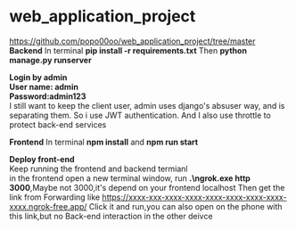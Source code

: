 # web_application_project
https://github.com/popo00oo/web_application_project/tree/master<br>
**Backend**
In terminal   **pip install -r requirements.txt**
Then **python manage.py runserver**   


**Login by admin**<br>
**User name: admin**<br>
**Password:admin123**<br>
I still want to keep the client user, admin uses django's absuser way, and is separating them. So i use JWT authentication. And I also use throttle to protect back-end services

**Frontend**
In terminal  **npm install** and **npm run start** 

**Deploy front-end**<br>
Keep running the frontend and backend termianl <br>
in the frontend open a new terminal window, run **.\ngrok.exe http 3000**,Maybe not 3000,it's depend on your frontend localhost
Then get the link from Forwarding like https://xxxx-xxx-xxxx-xxxx-xxxx-xxxx-xxxx-xxxx-xxxx.ngrok-free.app/ Click it and run,you can also open on the phone with this link,but no Back-end interaction in the other deivce

